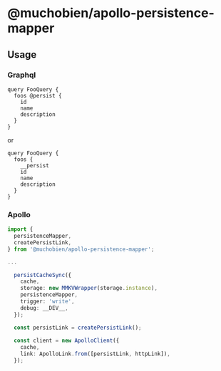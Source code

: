 # @muchobien/apollo-persistence-mapper

## Usage

### Graphql

```gql
query FooQuery {
  foos @persist {
    id
    name
    description
  }
}
```

or

```gql
query FooQuery {
  foos {
    __persist
    id
    name
    description
  }
}
```

### Apollo

```ts
import {
  persistenceMapper,
  createPersistLink,
} from '@muchobien/apollo-persistence-mapper';

...

  persistCacheSync({
    cache,
    storage: new MMKVWrapper(storage.instance),
    persistenceMapper,
    trigger: 'write',
    debug: __DEV__,
  });

  const persistLink = createPersistLink();
  
  const client = new ApolloClient({
    cache,
    link: ApolloLink.from([persistLink, httpLink]),
  });
```
